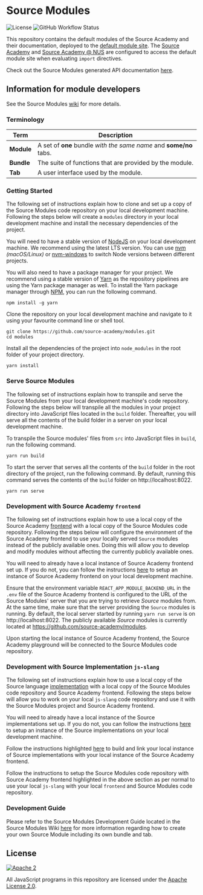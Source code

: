 # Source Modules

![License](https://img.shields.io/badge/License-Apache%202.0-brightgreen) ![GitHub Workflow Status](https://img.shields.io/github/workflow/status/source-academy/modules/github%20pages?label=Build)

This repository contains the default modules of the Source Academy and their documentation, deployed to the [default module site](https://source-academy.github.io/modules).
The [Source Academy](https://sourceacademy.org) and [Source Academy @ NUS](https://sourceacademy.nus.edu.sg) are configured to access the default module site when evaluating `import` directives.

Check out the Source Modules generated API documentation [here](https://source-academy.github.io/modules/documentation).

## Information for module developers

See the Source Modules [wiki](https://github.com/source-academy/modules/wiki) for more details.

### Terminology

| **Term**   | **Description**                                                    |
| ---------- | ------------------------------------------------------------------ |
| **Module** | A set of **one** bundle _with the same name_ and **some/no** tabs. |
| **Bundle** | The suite of functions that are provided by the module.            |
| **Tab**    | A user interface used by the module.                               |

### Getting Started

The following set of instructions explain how to clone and set up a copy of the Source Modules code repository on your local development machine. Following the steps below will create a  `modules` directory in your local development machine and install the necessary dependencies of the project. 

You will need to have a stable version of [NodeJS](https://nodejs.org/en/) on your local development machine. We recommend using the latest LTS version. You can use [nvm](https://github.com/creationix/nvm#installation) _(macOS/Linux)_ or [nvm-windows](https://github.com/coreybutler/nvm-windows#node-version-manager-nvm-for-windows) to switch Node versions between different projects. 

You will also need to have a package manager for your project. We recommend using a stable version of [Yarn](https://yarnpkg.com/) as the repository pipelines are using the Yarn package manager as well. To install the Yarn package manager through [NPM](https://www.npmjs.com/), you can run the following command.
```
npm install -g yarn
```

Clone the repository on your local development machine and navigate to it using your favourite command line or shell tool.
```
git clone https://github.com/source-academy/modules.git
cd modules
```

Install all the dependencies of the project into `node_modules` in the root folder of your project directory. 
```
yarn install
```

### Serve Source Modules

The following set of instructions explain how to transpile and serve the Source Modules from your local development machine's code repository. Following the steps below will transpile all the modules in your project directory into JavaScript files located in the `build` folder. Thereafter, you will serve all the contents of the build folder in a server on your local development machine. 

To transpile the Source modules' files from `src` into JavaScript files in `build`, run the following command.
```
yarn run build
```

To start the server that serves all the contents of the `build` folder in the root directory of the project, run the following command. By default, running this command serves the contents of the `build` folder on http://localhost:8022.
```
yarn run serve
```

### Development with Source Academy `frontend`

The following set of instructions explain how to use a local copy of the Source Academy [frontend](https://github.com/source-academy/frontend) with a local copy of the Source Modules code repository. Following the steps below will configure the environment of the Source Academy frontend to use your locally served `Source` modules instead of the publicly available ones. Doing this will allow you to develop and modify modules without affecting the currently publicly available ones. 

You will need to already have a local instance of Source Academy frontend set up. If you do not, you can follow the instructions [here](https://github.com/source-academy/frontend#getting-started) to setup an instance of Source Academy frontend on your local development machine. 

Ensure that the environment variable `REACT_APP_MODULE_BACKEND_URL` in the `.env` file of the Source Academy frontend is configured to the URL of the Source Modules' server that you are trying to retrieve _Source_ modules from. At the same time, make sure that the server providing the `Source` modules is running. By default, the local server started by running `yarn run serve` is on http://localhost:8022. The publicly available _Source_ modules is currently located at https://github.com/source-academy/modules. 

Upon starting the local instance of Source Academy frontend, the Source Academy playground will be connected to the Source Modules code repository. 

### Development with Source Implementation `js-slang`

The following set of instructions explain how to use a local copy of the Source language [implementation](https://github.com/source-academy/js-slang) with a local copy of the Source Modules code repository and Source Academy frontend. Following the steps below will allow you to work on your local `js-slang` code repository and use it with the Source Modules project and Source Academy frontend. 

You will need to already have a local instance of the Source implementations set up. If you do not, you can follow the instructions [here](https://github.com/source-academy/js-slang#usage) to setup an instance of the Source implementations on your local development machine. 

Follow the instructions highlighted [here](https://github.com/source-academy/js-slang#usage) to build and link your local instance of Source implementations with your local instance of the Source Academy frontend. 

Follow the instructions to setup the Source Modules code repository with Source Academy frontend highlighted in the above section as per normal to use your local `js-slang` with your local `frontend` and Source Modules code repository. 

### Development Guide

Please refer to the Source Modules Development Guide located in the Source Modules Wiki [here](https://github.com/source-academy/modules/wiki/Development-Guide) for more information regarding how to create your own Source Module including its own bundle and tab. 

## License

[![Apache 2][apache2-image]][apache2]

All JavaScript programs in this repository are licensed under the
[Apache License 2.0][apache2].

[apache2]: https://www.apache.org/licenses/LICENSE-2.0
[apache2-image]: https://upload.wikimedia.org/wikipedia/commons/thumb/d/db/Apache_Software_Foundation_Logo_%282016%29.svg/200px-Apache_Software_Foundation_Logo_%282016%29.svg.png
